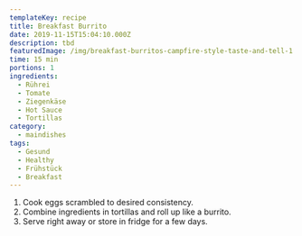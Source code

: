 ```yaml
---
templateKey: recipe
title: Breakfast Burrito
date: 2019-11-15T15:04:10.000Z
description: tbd
featuredImage: /img/breakfast-burritos-campfire-style-taste-and-tell-1.jpg
time: 15 min
portions: 1
ingredients:
  - Rührei
  - Tomate
  - Ziegenkäse
  - Hot Sauce
  - Tortillas
category:
  - maindishes
tags:
  - Gesund
  - Healthy
  - Frühstück
  - Breakfast
---
```

1. Cook eggs scrambled to desired consistency. 
2. Combine ingredients in tortillas and roll up like a burrito. 
3. Serve right away or store in fridge for a few days.
